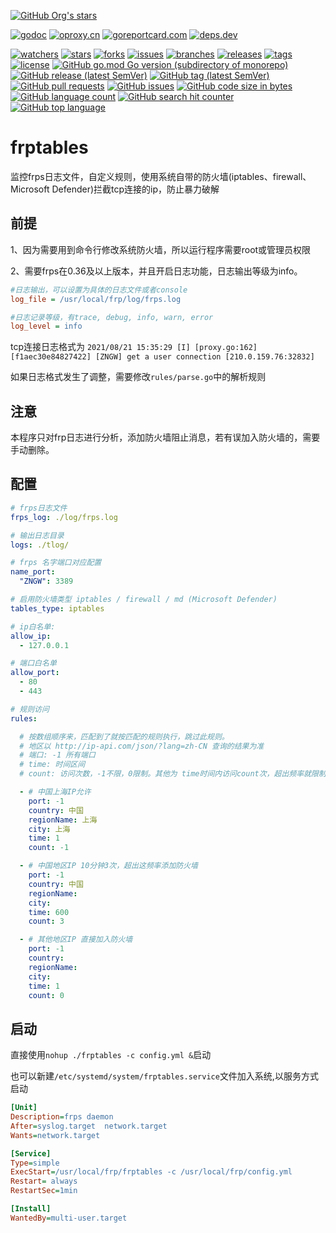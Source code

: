 [comment]: <> (dtapps)
[![GitHub Org's stars](https://img.shields.io/github/stars/zngw)](https://github.com/zngw)

[comment]: <> (go)
[![godoc](https://pkg.go.dev/badge/github.com/zngw/frptables?status.svg)](https://pkg.go.dev/github.com/zngw/frptables)
[![oproxy.cn](https://goproxy.cn/stats/github.com/zngw/frptables/badges/download-count.svg)](https://goproxy.cn/stats/github.com/zngw/frptables)
[![goreportcard.com](https://goreportcard.com/badge/github.com/zngw/frptables)](https://goreportcard.com/report/github.com/zngw/frptables)
[![deps.dev](https://img.shields.io/badge/deps-go-red.svg)](https://deps.dev/go/github.com%2Fdtapps%2Fgo-ssh-tunnel)

[comment]: <> (github.com)
[![watchers](https://badgen.net/github/watchers/zngw/frptables)](https://github.com/zngw/frptables/watchers)
[![stars](https://badgen.net/github/stars/zngw/frptables)](https://github.com/zngw/frptables/stargazers)
[![forks](https://badgen.net/github/forks/zngw/frptables)](https://github.com/zngw/frptables/network/members)
[![issues](https://badgen.net/github/issues/zngw/frptables)](https://github.com/zngw/frptables/issues)
[![branches](https://badgen.net/github/branches/zngw/frptables)](https://github.com/zngw/frptables/branches)
[![releases](https://badgen.net/github/releases/zngw/frptables)](https://github.com/zngw/frptables/releases)
[![tags](https://badgen.net/github/tags/zngw/frptables)](https://github.com/zngw/frptables/tags)
[![license](https://badgen.net/github/license/zngw/frptables)](https://github.com/zngw/frptables/blob/master/LICENSE)
[![GitHub go.mod Go version (subdirectory of monorepo)](https://img.shields.io/github/go-mod/go-version/zngw/frptables)](https://github.com/zngw/frptables)
[![GitHub release (latest SemVer)](https://img.shields.io/github/v/release/zngw/frptables)](https://github.com/zngw/frptables/releases)
[![GitHub tag (latest SemVer)](https://img.shields.io/github/v/tag/zngw/frptables)](https://github.com/zngw/frptables/tags)
[![GitHub pull requests](https://img.shields.io/github/issues-pr/zngw/frptables)](https://github.com/zngw/frptables/pulls)
[![GitHub issues](https://img.shields.io/github/issues/zngw/frptables)](https://github.com/zngw/frptables/issues)
[![GitHub code size in bytes](https://img.shields.io/github/languages/code-size/zngw/frptables)](https://github.com/zngw/frptables)
[![GitHub language count](https://img.shields.io/github/languages/count/zngw/frptables)](https://github.com/zngw/frptables)
[![GitHub search hit counter](https://img.shields.io/github/search/zngw/frptables/go)](https://github.com/zngw/frptables)
[![GitHub top language](https://img.shields.io/github/languages/top/zngw/frptables)](https://github.com/zngw/frptables)

# frptables
监控frps日志文件，自定义规则，使用系统自带的防火墙(iptables、firewall、Microsoft Defender)拦截tcp连接的ip，防止暴力破解

## 前提
1、因为需要用到命令行修改系统防火墙，所以运行程序需要root或管理员权限

2、需要frps在0.36及以上版本，并且开启日志功能，日志输出等级为info。
```ini
#日志输出，可以设置为具体的日志文件或者console
log_file = /usr/local/frp/log/frps.log

#日志记录等级，有trace, debug, info, warn, error
log_level = info
```

tcp连接日志格式为
`2021/08/21 15:35:29 [I] [proxy.go:162] [f1aec30e84827422] [ZNGW] get a user connection [210.0.159.76:32832]`

如果日志格式发生了调整，需要修改`rules/parse.go`中的解析规则

## 注意
本程序只对frp日志进行分析，添加防火墙阻止消息，若有误加入防火墙的，需要手动删除。

## 配置

```yaml
# frps日志文件
frps_log: ./log/frps.log

# 输出日志目录
logs: ./tlog/

# frps 名字端口对应配置
name_port:
  "ZNGW": 3389

# 启用防火墙类型 iptables / firewall / md (Microsoft Defender)
tables_type: iptables

# ip白名单:
allow_ip:
  - 127.0.0.1

# 端口白名单
allow_port:
  - 80
  - 443

# 规则访问
rules:

  # 按数组顺序来，匹配到了就按匹配的规则执行，跳过此规则。
  # 地区以 http://ip-api.com/json/?lang=zh-CN 查询的结果为准
  # 端口: -1 所有端口
  # time: 时间区间
  # count: 访问次数，-1不限，0限制。其他为 time时间内访问count次，超出频率就限制

  - # 中国上海IP允许
    port: -1
    country: 中国
    regionName: 上海
    city: 上海
    time: 1
    count: -1

  - # 中国地区IP 10分钟3次，超出这频率添加防火墙
    port: -1
    country: 中国
    regionName:
    city:
    time: 600
    count: 3

  - # 其他地区IP 直接加入防火墙
    port: -1
    country:
    regionName:
    city:
    time: 1
    count: 0
```

## 启动
直接使用`nohup ./frptables -c config.yml &`启动

也可以新建`/etc/systemd/system/frptables.service`文件加入系统,以服务方式启动
```ini
[Unit]
Description=frps daemon
After=syslog.target  network.target
Wants=network.target

[Service]
Type=simple
ExecStart=/usr/local/frp/frptables -c /usr/local/frp/config.yml
Restart= always
RestartSec=1min

[Install]
WantedBy=multi-user.target

```

